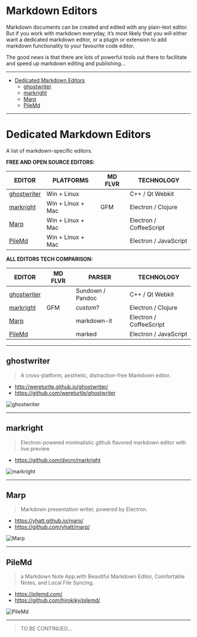 Markdown Editors
================

Markdown documents can be created and edited with any plain-text editor. But if you work with markdown everyday, it’s most likely that you will either want a dedicated markdown editor, or a plugin or extension to add markdown functionality to your favourite code editor.

The good news is that there are lots of powerful tools out there to facilitate and speed up markdown editing and publishing…

------------------------------------------------------------------------

<!-- #toc -->
-   [Dedicated Markdown Editors](#dedicated-markdown-editors)
    -   [ghostwriter](#ghostwriter)
    -   [markright](#markright)
    -   [Marp](#marp)
    -   [PileMd](#pilemd)

<!-- /toc -->

------------------------------------------------------------------------

Dedicated Markdown Editors
==========================

A list of markdown-specific editors.

**FREE AND OPEN SOURCE EDITORS:**

|            EDITOR           |     PLATFORMS     | MD FLVR |        TECHNOLOGY       |
|-----------------------------|-------------------|---------|-------------------------|
| [ghostwriter](#ghostwriter) | Win + Linux       |         | C++ / Qt Webkit         |
| [markright](#markright)     | Win + Linux + Mac | GFM     | Electron / Clojure      |
| [Marp](#marp)               | Win + Linux + Mac |         | Electron / CoffeeScript |
| [PileMd](#pilemd)           | Win + Linux + Mac |         | Electron / JavaScript   |


**ALL EDITORS TECH COMPARISON:**

|            EDITOR           | MD FLVR |      PARSER      |        TECHNOLOGY       |
|-----------------------------|---------|------------------|-------------------------|
| [ghostwriter](#ghostwriter) |         | Sundown / Pandoc | C++ / Qt Webkit         |
| [markright](#markright)     | GFM     | _custom_?        | Electron / Clojure      |
| [Marp](#marp)               |         | markdown-it      | Electron / CoffeeScript |
| [PileMd](#pilemd)           |         | marked           | Electron / JavaScript   |


------------------------------------------------------------------------

ghostwriter
-----------

> A cross-platform, aesthetic, distraction-free Markdown editor.

-   <http://wereturtle.github.io/ghostwriter/>
-   <https://github.com/wereturtle/ghostwriter>

![ghostwriter](http://wereturtle.github.io/ghostwriter/images/dark-theme.png "ghostwriter screenshot")

------------------------------------------------------------------------

markright
---------

> Electron-powered minimalistic github flavored markdown editor with live preview

-   <https://github.com/dvcrn/markright>

![markright](https://github.com/dvcrn/markright/raw/master/resources/screenshot.png "markright screenshot")

------------------------------------------------------------------------

Marp
----

> Markdown presentation writer, powered by Electron.

-   <https://yhatt.github.io/marp/>
-   <https://github.com/yhatt/marp/>

![Marp](https://yhatt.github.io/marp/images/marp-screenshot.png "marpo screenshot")

------------------------------------------------------------------------

PileMd
------

> a Markdown Note App.with Beautiful Markdown Editor, Comfortable Notes, and Local File Syncing.

-   <https://pilemd.com/>
-   <https://github.com/hirokiky/pilemd/>

![PileMd](https://pilemd.com/images/top1.png "PileMd screenshot")

------------------------------------------------------------------------

> TO BE CONTINUED…
